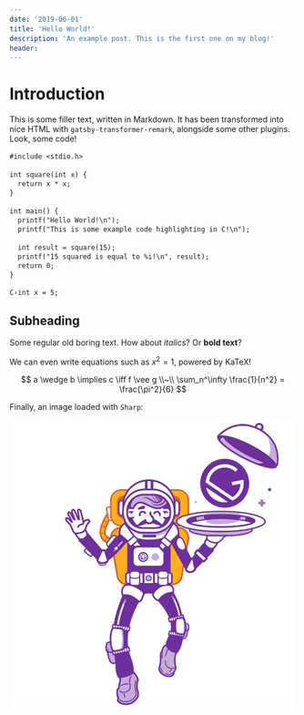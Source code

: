 ```yaml
---
date: '2019-06-01'
title: 'Hello World!'
description: 'An example post. This is the first one on my blog!'
header:
---
```


# Introduction

This is some filler text, written in Markdown. It has been transformed into nice HTML with `gatsby-transformer-remark`, alongside some other plugins. Look, some code!

```C{numberLines: true}
#include <stdio.h>

int square(int x) {
  return x * x;
}

int main() {
  printf("Hello World!\n");
  printf("This is some example code highlighting in C!\n");

  int result = square(15);
  printf("15 squared is equal to %i!\n", result);
  return 0;
}
```

`C›int x = 5;`

## Subheading

Some regular old boring text. How about _italics_? Or **bold text**?

We can even write equations such as $x^2 = 1$, powered by KaTeX!

$$
a \wedge b \implies c \iff f \vee g \\~\\
\sum_n^\infty \frac{1}{n^2} = \frac{\pi^2}{6}
$$

Finally, an image loaded with `Sharp`:

![Example Picture](gatsby-astronaut.png)
